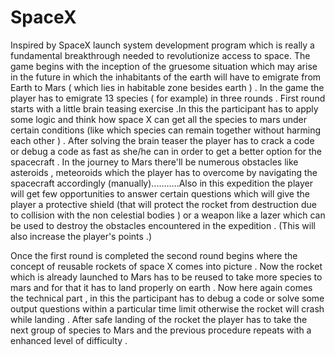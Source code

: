 # SpaceX
Inspired by SpaceX launch system development program which is really a fundamental breakthrough needed to revolutionize access to space.
The game begins with the inception of the gruesome situation which may arise in the future in which the inhabitants of the earth will have to emigrate from Earth to Mars ( which lies in habitable zone besides earth ) .
In the game the player has to emigrate 13 species ( for example) in three rounds .
First round starts with a little brain teasing exercise .In this the participant has to apply some logic and think how space X can get all the species to mars under certain conditions (like which species can remain together without harming each other ) . 
After solving the brain teaser the player has to crack a code or debug a code as fast as she/he can in order to get a better option for the spacecraft . In the journey to Mars there'll be numerous obstacles like asteroids , meteoroids which the player has to overcome by navigating the spacecraft accordingly (manually)...........Also in this expedition the player will get few opportunities to answer certain questions which will give the player a protective shield (that will protect the rocket from destruction due to collision with the non celestial bodies ) or a weapon like a lazer which can be used to destroy the obstacles encountered in the expedition . (This will also increase the player's points .)

Once the first round is completed the second round begins where the concept of reusable rockets of space X comes into picture . Now the rocket which is already launched to Mars has to be reused to take more species to mars and for that it has to land properly on earth . 
Now here again comes the technical part , in this the participant has to debug a code or solve some output questions within a particular time limit otherwise the rocket will crash while landing .
After safe landing of the rocket the player 
has to take the next group of species to Mars and the previous procedure repeats with a enhanced level of difficulty .
